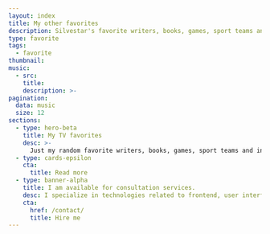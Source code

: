```yaml
---
layout: index
title: My other favorites
description: Silvestar's favorite writers, books, games, sport teams and individuals, and more.
type: favorite
tags:
  - favorite
thumbnail:
music:
  - src:
    title:
    description: >-
pagination:
  data: music
  size: 12
sections:
  - type: hero-beta
    title: My TV favorites
    desc: >-
      Just my random favorite writers, books, games, sport teams and individuals, and other.
  - type: cards-epsilon
    cta:
      title: Read more
  - type: banner-alpha
    title: I am available for consultation services.
    desc: I specialize in technologies related to frontend, user interface, and web development.
    cta:
      href: /contact/
      title: Hire me
---
```

